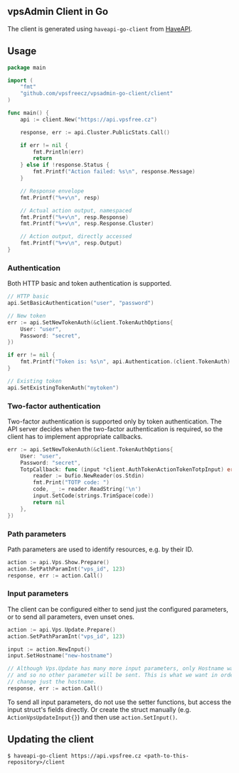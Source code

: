 vpsAdmin Client in Go
---------------------
The client is generated using `haveapi-go-client` from
[HaveAPI](https://github.com/vpsfreecz/haveapi).

## Usage
```go
package main

import (
	"fmt"
	"github.com/vpsfreecz/vpsadmin-go-client/client"
)

func main() {
	api := client.New("https://api.vpsfree.cz")

	response, err := api.Cluster.PublicStats.Call()

	if err != nil {
		fmt.Println(err)
		return
	} else if !response.Status {
		fmt.Printf("Action failed: %s\n", response.Message)
	}

	// Response envelope
	fmt.Printf("%+v\n", resp)

	// Actual action output, namespaced
	fmt.Printf("%+v\n", resp.Response)
	fmt.Printf("%+v\n", resp.Response.Cluster)

	// Action output, directly accessed
	fmt.Printf("%+v\n", resp.Output)
}
```

### Authentication
Both HTTP basic and token authentication is supported.

```go
// HTTP basic
api.SetBasicAuthentication("user", "password")

// New token
err := api.SetNewTokenAuth(&client.TokenAuthOptions{
	User: "user",
	Password: "secret",
})

if err != nil {
	fmt.Printf("Token is: %s\n", api.Authentication.(client.TokenAuth).Token)
}

// Existing token
api.SetExistingTokenAuth("mytoken")
```

### Two-factor authentication
Two-factor authentication is supported only by token authentication. The API
server decides when the two-factor authentication is required, so the client
has to implement appropriate callbacks.

```go
err := api.SetNewTokenAuth(&client.TokenAuthOptions{
	User: "user",
	Password: "secret",
	TotpCallback: func (input *client.AuthTokenActionTokenTotpInput) error {
		reader := bufio.NewReader(os.Stdin)
		fmt.Print("TOTP code: ")
		code, _ := reader.ReadString('\n')
		input.SetCode(strings.TrimSpace(code))
		return nil
	},
})
```

### Path parameters
Path parameters are used to identify resources, e.g. by their ID.

```go
action := api.Vps.Show.Prepare()
action.SetPathParamInt("vps_id", 123)
response, err := action.Call()
```

### Input parameters
The client can be configured either to send just the configured parameters,
or to send all parameters, even unset ones.

```go
action := api.Vps.Update.Prepare()
action.SetPathParamInt("vps_id", 123)

input := action.NewInput()
input.SetHostname("new-hostname")

// Although Vps.Update has many more input parameters, only Hostname was set
// and so no other parameter will be sent. This is what we want in order to
// change just the hostname.
response, err := action.Call()
```

To send all input parameters, do not use the setter functions, but access
the input struct's fields directly. Or create the struct manually
(e.g. `ActionVpsUpdateInput{}`) and then use `action.SetInput()`.

## Updating the client
```
$ haveapi-go-client https://api.vpsfree.cz <path-to-this-repository>/client
```

